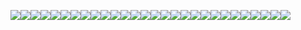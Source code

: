 <img src="http://9.media.tumblr.com/tumblr_kt0vz1O3V01qz6d1qo1_500.gif" /><img src="http://14.media.tumblr.com/tumblr_kt0vypoNHc1qz6d1qo1_500.gif" /><img src="http://14.media.tumblr.com/tumblr_kt0vypoNHc1qz6d1qo1_500.gif" /><img src="http://14.media.tumblr.com/tumblr_kt0vypoNHc1qz6d1qo1_500.gif" /><img src="http://14.media.tumblr.com/tumblr_kt0vypoNHc1qz6d1qo1_500.gif" /><img src="http://14.media.tumblr.com/tumblr_kt0vypoNHc1qz6d1qo1_500.gif" /><img src="http://14.media.tumblr.com/tumblr_kt0vypoNHc1qz6d1qo1_500.gif" /><img src="http://14.media.tumblr.com/tumblr_kt0vypoNHc1qz6d1qo1_500.gif" /><img src="http://14.media.tumblr.com/tumblr_kt0vypoNHc1qz6d1qo1_500.gif" /><img src="http://14.media.tumblr.com/tumblr_kt0vypoNHc1qz6d1qo1_500.gif" /><img src="http://14.media.tumblr.com/tumblr_kt0vypoNHc1qz6d1qo1_500.gif" /><img src="http://14.media.tumblr.com/tumblr_kt0vypoNHc1qz6d1qo1_500.gif" /><img src="http://14.media.tumblr.com/tumblr_kt0vypoNHc1qz6d1qo1_500.gif" /><img src="http://14.media.tumblr.com/tumblr_kt0vypoNHc1qz6d1qo1_500.gif" /><img src="http://14.media.tumblr.com/tumblr_kt0vypoNHc1qz6d1qo1_500.gif" /><img src="http://14.media.tumblr.com/tumblr_kt0vypoNHc1qz6d1qo1_500.gif" /><img src="http://14.media.tumblr.com/tumblr_kt0vypoNHc1qz6d1qo1_500.gif" /><img src="http://14.media.tumblr.com/tumblr_kt0vypoNHc1qz6d1qo1_500.gif" /><img src="http://14.media.tumblr.com/tumblr_kt0vypoNHc1qz6d1qo1_500.gif" /><img src="http://14.media.tumblr.com/tumblr_kt0vypoNHc1qz6d1qo1_500.gif" /><img src="http://14.media.tumblr.com/tumblr_kt0vypoNHc1qz6d1qo1_500.gif" /><img src="http://14.media.tumblr.com/tumblr_kt0vypoNHc1qz6d1qo1_500.gif" /><img src="http://14.media.tumblr.com/tumblr_kt0vypoNHc1qz6d1qo1_500.gif" /><img src="http://14.media.tumblr.com/tumblr_kt0vypoNHc1qz6d1qo1_500.gif" /><img src="http://14.media.tumblr.com/tumblr_kt0vypoNHc1qz6d1qo1_500.gif" /><img src="http://14.media.tumblr.com/tumblr_kt0vypoNHc1qz6d1qo1_500.gif" /><img src="http://14.media.tumblr.com/tumblr_kt0vypoNHc1qz6d1qo1_500.gif" /><img src="http://14.media.tumblr.com/tumblr_kt0vypoNHc1qz6d1qo1_500.gif" />



